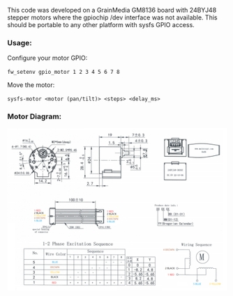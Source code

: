 This code was developed on a GrainMedia GM8136 board with 24BYJ48 stepper motors where the gpiochip /dev interface was not available. This should be portable to any other platform with sysfs GPIO access. 

### Usage:

Configure your motor GPIO:

`fw_setenv gpio_motor 1 2 3 4 5 6 7 8`

Move the motor:

`sysfs-motor <motor (pan/tilt)> <steps> <delay_ms>`

### Motor Diagram:

![Motor Diagram](../doc/24byj48-diagram.png)